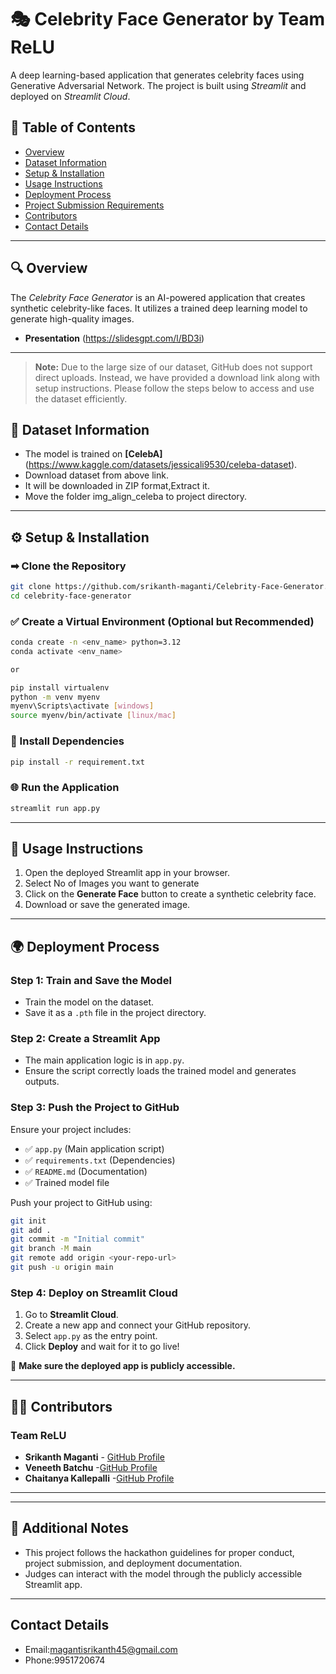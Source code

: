 # 🎭 Celebrity Face Generator by Team ReLU

A deep learning-based application that generates celebrity faces using  Generative Adversarial Network. The project is built using *Streamlit* and deployed on *Streamlit Cloud*.

## 📌 Table of Contents  
- [Overview](#-overview)
- [Dataset Information](#-dataset-information) 
- [Setup & Installation](#-setup--installation)  
- [Usage Instructions](#-usage-instructions)  
- [Deployment Process](#-deployment-process)  
- [Project Submission Requirements](#-project-submission-requirements)  
- [Contributors](#-contributors)
- [Contact Details](#-contact) 

---

## 🔍 Overview  
The *Celebrity Face Generator* is an AI-powered application that creates synthetic celebrity-like faces. It utilizes a trained deep learning model to generate high-quality images.
- **Presentation** (https://slidesgpt.com/l/BD3i)

---
> **Note:** Due to the large size of our dataset, GitHub does not support direct uploads. Instead, we have provided a download link along with setup instructions. Please follow the steps below to access and use the dataset efficiently.

## 📂 Dataset Information  
- The model is trained on **[CelebA]** (https://www.kaggle.com/datasets/jessicali9530/celeba-dataset).
- Download dataset from above link.
- It will be downloaded in ZIP format,Extract it.
- Move the folder img_align_celeba to project directory.



  


---
## ⚙ Setup & Installation  

### ➡ Clone the Repository  
```bash
git clone https://github.com/srikanth-maganti/Celebrity-Face-Generator.git
cd celebrity-face-generator
```

### ✅ Create a Virtual Environment (Optional but Recommended)  
```bash
conda create -n <env_name> python=3.12
conda activate <env_name>

or

pip install virtualenv
python -m venv myenv
myenv\Scripts\activate [windows]
source myenv/bin/activate [linux/mac]
```

### 💾 Install Dependencies  
```bash
pip install -r requirement.txt
```

### 🌐 Run the Application  
```bash
streamlit run app.py
```

---

## 🚀 Usage Instructions  
1. Open the deployed Streamlit app in your browser.
2. Select No of Images you want to generate
3. Click on the **Generate Face** button to create a synthetic celebrity face.
4. Download or save the generated image.

---

## 🌍 Deployment Process  

### Step 1: Train and Save the Model  
- Train the model on the dataset.
- Save it as a `.pth`  file in the project directory.

### Step 2: Create a Streamlit App  
- The main application logic is in `app.py`.
- Ensure the script correctly loads the trained model and generates outputs.

### Step 3: Push the Project to GitHub  
Ensure your project includes:
- ✅ `app.py` (Main application script)
- ✅ `requirements.txt` (Dependencies)
- ✅ `README.md` (Documentation)
- ✅ Trained model file

Push your project to GitHub using:
```bash
git init
git add .
git commit -m "Initial commit"
git branch -M main
git remote add origin <your-repo-url>
git push -u origin main
```

### Step 4: Deploy on Streamlit Cloud  
1. Go to **Streamlit Cloud**.
2. Create a new app and connect your GitHub repository.
3. Select `app.py` as the entry point.
4. Click **Deploy** and wait for it to go live!

📌 **Make sure the deployed app is publicly accessible.**

---





## 👨‍💻 Contributors 
### Team ReLU
- **Srikanth Maganti** - [GitHub Profile](https://github.com/srikanth-maganti)
- **Veneeth Batchu**   -[GitHub Profile](https://github.com/IAMVENEETH)
- **Chaitanya Kallepalli** -[GitHub Profile](https://github.com/Chaitanya179)

---


---

## 📢 Additional Notes  
- This project follows the hackathon guidelines for proper conduct, project submission, and deployment documentation.
- Judges can interact with the model through the publicly accessible Streamlit app.

---

## Contact Details
- Email:magantisrikanth45@gmail.com
- Phone:9951720674



